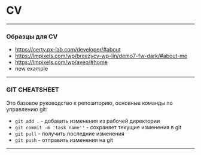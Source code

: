 # CV

---
### Образцы для CV
- https://certy.px-lab.com/developer/#about
- https://lmpixels.com/wp/breezycv-wp-lin/demo7-fw-dark/#about-me
- https://lmpixels.com/wp/aveo/#home
- new example
---
### GIT CHEATSHEET
Это базовое руководство к репозиторию, основные команды по управлению git:
+ ```git add .``` - добавить изменения из рабочей директории
+ ```git commit -m 'task name''``` - сохраняет текущие изменения в git
+ ```git pull``` - получить последние изменения
+ ```git push``` - отправить  изменения на git
---



